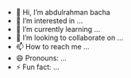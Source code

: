 - 👋 Hi, I’m abdulrahman bacha
- 👀 I’m interested in ...
- 🌱 I’m currently learning ...
- 💞️ I’m looking to collaborate on ...
- 📫 How to reach me ...
- 😄 Pronouns: ...
- ⚡ Fun fact: ...

<!---
abdulrahman bacha/abdulrahman bacha is a ✨ special ✨ repository because its `README.md` (this file) appears on your GitHub profile.
You can click the Preview link to take a look at your changes.
--->

